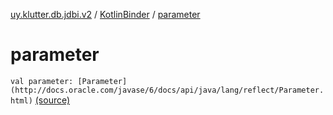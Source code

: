 [uy.klutter.db.jdbi.v2](../index.md) / [KotlinBinder](index.md) / [parameter](.)


# parameter

`val parameter: [Parameter](http://docs.oracle.com/javase/6/docs/api/java/lang/reflect/Parameter.html)` [(source)](https://github.com/kohesive/klutter/blob/master/db-jdbi-v2-jdk6/src/main/kotlin/uy/klutter/db/jdbi/v2/KotlinBinder.kt#L19)



